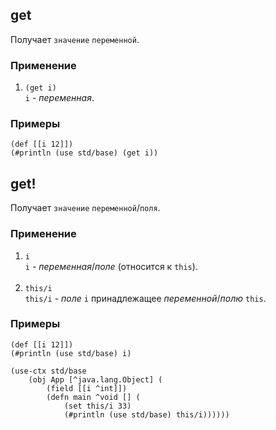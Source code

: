 ## get
Получает `значение` `переменной`.

### Применение

1. `(get i)`<br>
`i` - _переменная_.

### Примеры

```pihta
(def [[i 12]])
(#println (use std/base) (get i))
```

## get!
Получает `значение` `переменной`/`поля`.

### Применение

1. `i`<br>
`i` - _переменная_/_поле_ (относится к `this`).<br><br>
2. `this/i`<br>
`this/i` -  _поле_ `i` принадлежащее _переменной_/_полю_ `this`.

### Примеры

```pihta
(def [[i 12]])
(#println (use std/base) i)
```

```pihta
(use-ctx std/base
    (obj App [^java.lang.Object] (
        (field [[i ^int]])
        (defn main ^void [] (
            (set this/i 33)
            (#println (use std/base) this/i))))))
```